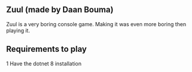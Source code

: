 ## Zuul (made by Daan Bouma)
Zuul is a very boring console game. Making it 
was even more boring then playing it.

## Requirements to play

1 Have the dotnet 8 installation 

